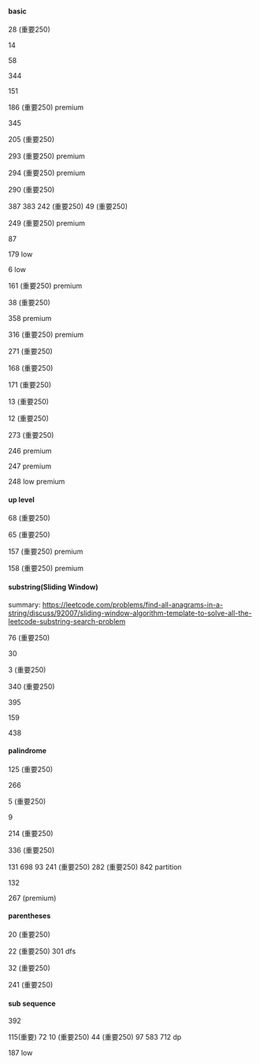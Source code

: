 #### basic

28 (重要250)

14

58 

344

151

186 (重要250) premium

345

205 (重要250)

293 (重要250) premium

294 (重要250) premium

290 (重要250)

387 383 242 (重要250) 49 (重要250)

249 (重要250) premium

87

179 low

6 low

161 (重要250) premium

38 (重要250)

358 premium

316 (重要250) premium

271 (重要250)

168 (重要250)

171 (重要250)

13 (重要250)

12 (重要250)

273 (重要250)

246 premium

247 premium

248 low premium


#### up level

68 (重要250)

65 (重要250)

157 (重要250) premium

158 (重要250) premium


#### substring(Sliding Window) 

summary: https://leetcode.com/problems/find-all-anagrams-in-a-string/discuss/92007/sliding-window-algorithm-template-to-solve-all-the-leetcode-substring-search-problem

76 (重要250)

30

3 (重要250)

340 (重要250)

395

159

438


#### palindrome

125 (重要250)

266

5 (重要250)

9

214 (重要250)

336 (重要250)

131 698 93 241 (重要250) 282 (重要250) 842 partition

132

267 (premium)


#### parentheses

20 (重要250)

22 (重要250) 301 dfs

32 (重要250)

241 (重要250)


#### sub sequence

392

115(重要) 72 10 (重要250) 44 (重要250) 97 583 712 dp

187 low